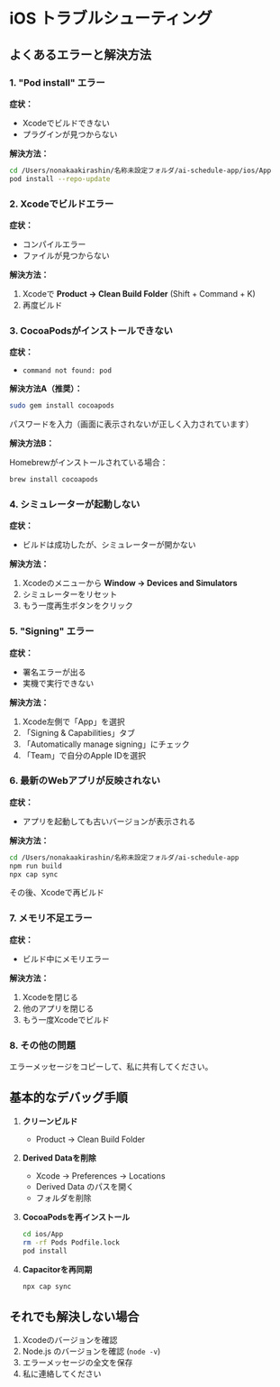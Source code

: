 # iOS トラブルシューティング

## よくあるエラーと解決方法

### 1. "Pod install" エラー

**症状：**
- Xcodeでビルドできない
- プラグインが見つからない

**解決方法：**

```bash
cd /Users/nonakaakirashin/名称未設定フォルダ/ai-schedule-app/ios/App
pod install --repo-update
```

### 2. Xcodeでビルドエラー

**症状：**
- コンパイルエラー
- ファイルが見つからない

**解決方法：**

1. Xcodeで **Product → Clean Build Folder** (Shift + Command + K)
2. 再度ビルド

### 3. CocoaPodsがインストールできない

**症状：**
- `command not found: pod`

**解決方法A（推奨）：**

```bash
sudo gem install cocoapods
```

パスワードを入力（画面に表示されないが正しく入力されています）

**解決方法B：**

Homebrewがインストールされている場合：

```bash
brew install cocoapods
```

### 4. シミュレーターが起動しない

**症状：**
- ビルドは成功したが、シミュレーターが開かない

**解決方法：**

1. Xcodeのメニューから **Window → Devices and Simulators**
2. シミュレーターをリセット
3. もう一度再生ボタンをクリック

### 5. "Signing" エラー

**症状：**
- 署名エラーが出る
- 実機で実行できない

**解決方法：**

1. Xcode左側で「App」を選択
2. 「Signing & Capabilities」タブ
3. 「Automatically manage signing」にチェック
4. 「Team」で自分のApple IDを選択

### 6. 最新のWebアプリが反映されない

**症状：**
- アプリを起動しても古いバージョンが表示される

**解決方法：**

```bash
cd /Users/nonakaakirashin/名称未設定フォルダ/ai-schedule-app
npm run build
npx cap sync
```

その後、Xcodeで再ビルド

### 7. メモリ不足エラー

**症状：**
- ビルド中にメモリエラー

**解決方法：**

1. Xcodeを閉じる
2. 他のアプリを閉じる
3. もう一度Xcodeでビルド

### 8. その他の問題

エラーメッセージをコピーして、私に共有してください。

## 基本的なデバッグ手順

1. **クリーンビルド**
   - Product → Clean Build Folder

2. **Derived Dataを削除**
   - Xcode → Preferences → Locations
   - Derived Data のパスを開く
   - フォルダを削除

3. **CocoaPodsを再インストール**
   ```bash
   cd ios/App
   rm -rf Pods Podfile.lock
   pod install
   ```

4. **Capacitorを再同期**
   ```bash
   npx cap sync
   ```

## それでも解決しない場合

1. Xcodeのバージョンを確認
2. Node.js のバージョンを確認 (`node -v`)
3. エラーメッセージの全文を保存
4. 私に連絡してください
